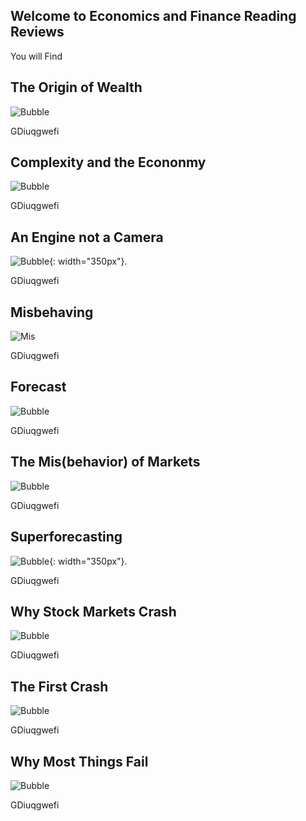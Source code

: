 ## Welcome to Economics and Finance Reading Reviews

You will Find

## The Origin of Wealth
![Bubble](websiteimages/OofW.jpg)

GDiuqgwefi

## Complexity and the Econonmy
![Bubble](websiteimages/complex.jpg)

GDiuqgwefi

## An Engine not a Camera
![Bubble](websiteimages/imagecamera.jpg){: width="350px"}.

GDiuqgwefi

## Misbehaving
![Mis](websiteimages/MisBehave.jpg)

GDiuqgwefi

## Forecast
![Bubble](websiteimages/forecast.jpg)

GDiuqgwefi

## The Mis(behavior) of Markets
![Bubble](websiteimages/misbevman.jpg)

GDiuqgwefi

## Superforecasting
![Bubble](websiteimages/super.jpg){: width="350px"}.

GDiuqgwefi

## Why Stock Markets Crash 
![Bubble](websiteimages/whymarkets.gif)

GDiuqgwefi

## The First Crash
![Bubble](websiteimages/south.gif)

GDiuqgwefi

## Why Most Things Fail
![Bubble](websiteimages/fail.jpg)

GDiuqgwefi
